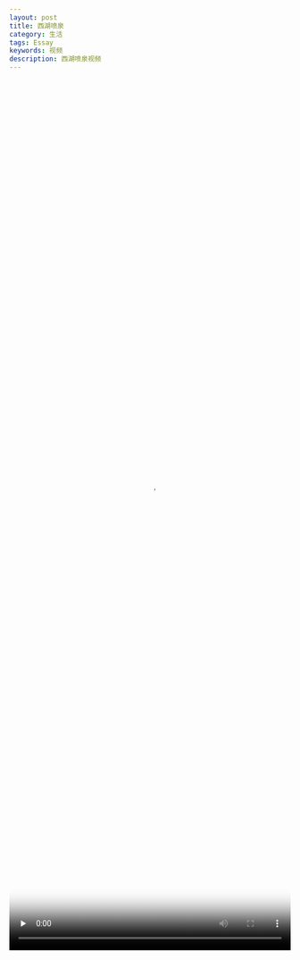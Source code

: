 ```yaml
---
layout: post
title: 西湖喷泉
category: 生活
tags: Essay
keywords: 视频
description: 西湖喷泉视频
---
```


<video id="video" width="100%" height="40%" controls="controls"  preload="none" poster="http://media.w3.org/2010/05/sintel/poster.png">
      <source id="mp4" src="http://www.datuzi.cn/video/westlake.mp4">
      <p>Your user agent does not support the HTML5 Video element.</p>
</video>
